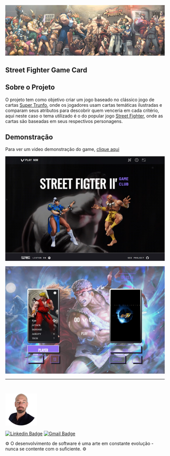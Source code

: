 ![Street Fighter banner](./assets/images/sfbanner2.jpg "Street Fighter Banner")

<h2> Street Fighter Game Card</h2>


## Sobre o Projeto

O projeto tem como objetivo criar um jogo baseado no clássico jogo de cartas [Super Trunfo](https://en.wikipedia.org/wiki/Top_Trumps), onde os jogadores usam cartas temáticas ilustradas e comparam seus atributos para descobrir quem venceria em cada critério, aqui neste caso o tema utilizado é o do popular jogo [Street Fighter](https://www.streetfighter.com/6/pt-br), onde as cartas são baseadas em seus respectivos personagens.

## Demonstração



Para ver um video demonstração do game, [clique aqui](https://youtu.be/TH6AgAiO1wE)

![Tela inicial](./assets/images/Screenshot_1.jpg "Street Fighter tela inicial")

![Tela do Jogo](./assets/images/Screenshot_2.jpg "Street Fighter tela do jogo")



---
<br />

<a href="https://github.com/akranz79/"><img src="https://github.com/akranz79/akranz79/blob/main/img/img2.png" width="100px;" alt="" /> </a>
 
[![Linkedin Badge](https://img.shields.io/badge/-Alexandre-blue?style=flat-square&logo=Linkedin&logoColor=white&link=https://www.linkedin.com/in/akranz/)](https://www.linkedin.com/in/akranz/)
[![Gmail Badge](https://img.shields.io/badge/-ahkranz79@gmail.com-c14438?style=flat-square&logo=Gmail&logoColor=white&link=mailto:ahkranz79@gmail.com)](mailto:ahkranz79@gmail.com)

⚙ O desenvolvimento de software é uma arte em constante evolução - nunca se contente com o suficiente. ⚙


